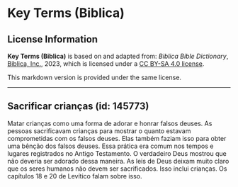 # Key Terms (Biblica)

## License Information

**Key Terms (Biblica)** is based on and adapted from: _Biblica Bible Dictionary_, [Biblica, Inc.](https://www.biblica.com/), 2023, which is licensed under a [CC BY-SA 4.0 license](https://creativecommons.org/licenses/by-sa/4.0/legalcode.en).

This markdown version is provided under the same license.



--------------------------------

## Sacrificar crianças (id: 145773)

Matar crianças como uma forma de adorar e honrar falsos deuses. As pessoas sacrificavam crianças para mostrar o quanto estavam comprometidas com os falsos deuses. Elas também faziam isso para obter uma bênção dos falsos deuses. Essa prática era comum nos tempos e lugares registrados no Antigo Testamento. O verdadeiro Deus mostrou que não deveria ser adorado dessa maneira. As leis de Deus deixam muito claro que os seres humanos não devem ser sacrificados. Isso inclui crianças. Os capítulos 18 e 20 de Levítico falam sobre isso.


